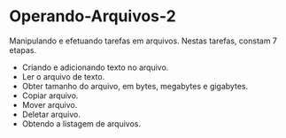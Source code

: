 # Operando-Arquivos-2

Manipulando e efetuando tarefas em arquivos.
Nestas tarefas, constam 7 etapas.

- Criando e adicionando texto no arquivo.
- Ler o arquivo de texto.
- Obter tamanho do arquivo, em bytes, megabytes e gigabytes.
- Copiar arquivo.
- Mover arquivo.
- Deletar arquivo.
- Obtendo a listagem de arquivos.
